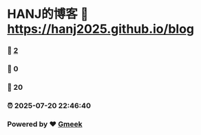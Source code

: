 # HANJ的博客 :link: https://hanj2025.github.io/blog 
### :page_facing_up: [2](https://hanj2025.github.io/blog/tag.html) 
### :speech_balloon: 0 
### :hibiscus: 20 
### :alarm_clock: 2025-07-20 22:46:40 
### Powered by :heart: [Gmeek](https://github.com/Meekdai/Gmeek)
